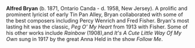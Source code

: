 
 **Alfred Bryan** (b. 1871, Ontario Canda - d. 1958, New Jersey). A prolific and prominent lyricist of early Tin Pan Alley, Bryan collaborated with some of the best composers including Percy Wenrich and Fred Fisher. Bryan's most lasting hit was the classic, *Peg O' My Heart* from 1913 with Fisher. Some of his other works include *Rainbow* (1908),and *It's A Cute Little Way Of My Own* sung in 1917 by the great Anna Held in the show *Follow Me*.